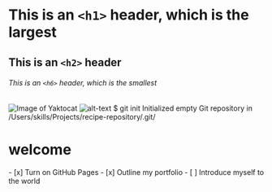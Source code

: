 # This is an `<h1>` header, which is the largest

## This is an `<h2>` header

###### This is an `<h6>` header, which is the smallest
![Image of Yaktocat](https://octodex.github.com/images/yaktocat.png) ![alt-text](https://octodex.github.com/images/yaktocat.png)
$ git init
Initialized empty Git repository in /Users/skills/Projects/recipe-repository/.git/

<html>
<head></head>
  <H1>welcome</H1>
</html>
- [x] Turn on GitHub Pages
- [x] Outline my portfolio
- [ ] Introduce myself to the world
